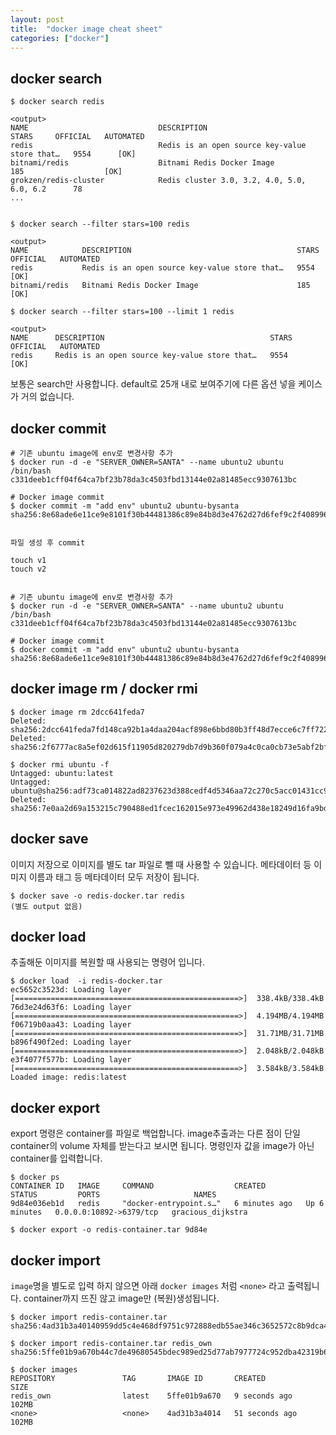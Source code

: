 ```yaml
---
layout: post
title:  "docker image cheat sheet"
categories: ["docker"]
---
```



## docker search 

```
$ docker search redis

<output>
NAME                             DESCRIPTION                                     STARS     OFFICIAL   AUTOMATED
redis                            Redis is an open source key-value store that…   9554      [OK]
bitnami/redis                    Bitnami Redis Docker Image                      185                  [OK]
grokzen/redis-cluster            Redis cluster 3.0, 3.2, 4.0, 5.0, 6.0, 6.2      78
...


$ docker search --filter stars=100 redis

<output>
NAME            DESCRIPTION                                     STARS     OFFICIAL   AUTOMATED
redis           Redis is an open source key-value store that…   9554      [OK]
bitnami/redis   Bitnami Redis Docker Image                      185                  [OK]

$ docker search --filter stars=100 --limit 1 redis

<output>
NAME      DESCRIPTION                                     STARS     OFFICIAL   AUTOMATED
redis     Redis is an open source key-value store that…   9554      [OK]
```

보통은 search만 사용합니다. default로 25개 내로 보여주기에 다른 옵션 넣을 케이스가 거의 없습니다.


## docker commit 

```
# 기존 ubuntu image에 env로 변경사항 추가
$ docker run -d -e "SERVER_OWNER=SANTA" --name ubuntu2 ubuntu  /bin/bash
c331deeb1cff04f64ca7bf23b78da3c4503fbd13144e02a81485ecc9307613bc

# Docker image commit 
$ docker commit -m "add env" ubuntu2 ubuntu-bysanta
sha256:8e68ade6e11ce9e8101f30b44481386c89e84b8d3e4762d27d6fef9c2f408996
```

```

파일 생성 후 commit 

touch v1
touch v2


# 기존 ubuntu image에 env로 변경사항 추가
$ docker run -d -e "SERVER_OWNER=SANTA" --name ubuntu2 ubuntu  /bin/bash
c331deeb1cff04f64ca7bf23b78da3c4503fbd13144e02a81485ecc9307613bc

# Docker image commit 
$ docker commit -m "add env" ubuntu2 ubuntu-bysanta
sha256:8e68ade6e11ce9e8101f30b44481386c89e84b8d3e4762d27d6fef9c2f408996
```


## docker image rm / docker rmi

```
$ docker image rm 2dcc641feda7
Deleted: sha256:2dcc641feda7fd148ca92b1a4daa204acf898e6bbd80b3ff48d7ecce6c7ff722
Deleted: sha256:2f6777ac8a5ef02d615f11905d820279db7d9b360f079a4c0ca0cb73e5abf2bf

$ docker rmi ubuntu -f
Untagged: ubuntu:latest
Untagged: ubuntu@sha256:adf73ca014822ad8237623d388cedf4d5346aa72c270c5acc01431cc93e18e2d
Deleted: sha256:7e0aa2d69a153215c790488ed1fcec162015e973e49962d438e18249d16fa9bd
```


## docker save

이미지 저장으로 이미지를 별도 tar 파일로 뺄 때 사용할 수 있습니다.
메타데이터 등 이미지 이름과 태그 등 메타데이터 모두 저장이 됩니다.

```
$ docker save -o redis-docker.tar redis
(별도 output 없음)
```

## docker load

추출해둔 이미지를 복원할 때 사용되는 명령어 입니다.

```
$ docker load  -i redis-docker.tar 
ec5652c3523d: Loading layer [==================================================>]  338.4kB/338.4kB
76d3e24d63f6: Loading layer [==================================================>]  4.194MB/4.194MB
f06719b0aa43: Loading layer [==================================================>]  31.71MB/31.71MB
b896f490f2ed: Loading layer [==================================================>]  2.048kB/2.048kB
e3f4077f577b: Loading layer [==================================================>]  3.584kB/3.584kB
Loaded image: redis:latest
```

## docker export

export 명령은 container를 파일로 백업합니다. image추출과는 다른 점이 단일 container의 volume 자체를 받는다고 보시면 됩니다.
명령인자 값을 image가 아닌 container를 입력합니다.

```
$ docker ps   
CONTAINER ID   IMAGE     COMMAND                  CREATED         STATUS         PORTS                     NAMES
9d84e036eb1d   redis     "docker-entrypoint.s…"   6 minutes ago   Up 6 minutes   0.0.0.0:10892->6379/tcp   gracious_dijkstra

$ docker export -o redis-container.tar 9d84e
```

## docker import

`image`명을 별도로 입력 하지 않으면 아래 `docker images` 처럼 `<none>` 라고 출력됩니다.
container까지 뜨진 않고 image만 (복원)생성됩니다.

```
$ docker import redis-container.tar
sha256:4ad31b3a40140959dd5c4e468df9751c972888edb55ae346c3652572c8b9dca4

$ docker import redis-container.tar redis_own
sha256:5ffe01b9a670b44c7de49680545bdec989ed25d77ab7977724c952dba42319b6

$ docker images
REPOSITORY               TAG       IMAGE ID       CREATED          SIZE
redis_own                latest    5ffe01b9a670   9 seconds ago    102MB
<none>                   <none>    4ad31b3a4014   51 seconds ago   102MB
```

